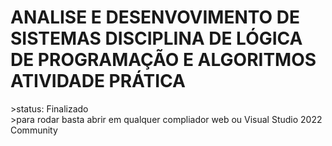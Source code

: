 <h1>ANALISE E DESENVOVIMENTO DE SISTEMAS
DISCIPLINA DE LÓGICA DE PROGRAMAÇÃO E ALGORITMOS
ATIVIDADE PRÁTICA
</h1>
>status: Finalizado<br>
>para rodar basta abrir em qualquer compliador web ou Visual Studio 2022 Community
